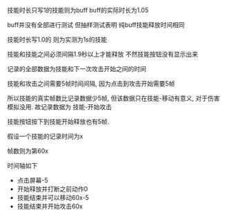 技能时长只写1的技能则为buff buff的实际时长为1.05 

buff并没有全部进行测试 但抽样测试表明 纯buff技能释放时间相同 

技能时长写1.0的 则为实测为1s的技能 


技能和技能之间必须间隔1.9秒以上才能释放 不然技能按钮没有显示出来 

记录的全部数据为技能和下一次攻击开始之间的时间 

技能和攻击之间需要5帧时间间隔, 因为点击到攻击开始需要5帧 

所以技能的真实帧数比记录数据少5帧, 但该数据只在技能-移动有意义, 对于伤害模拟没用. 故记录数据为 技能-开始攻击 

技能按钮按下到技能开始释放也有5帧. 


假设一个技能的记录时间为x 

帧数则为第60x 

时间轴如下 
- 点击屏幕-5   
- 开始释放并打断之前动作0  
- 技能结束并可以移动60x-5 
- 技能结束并开始攻击60x 
